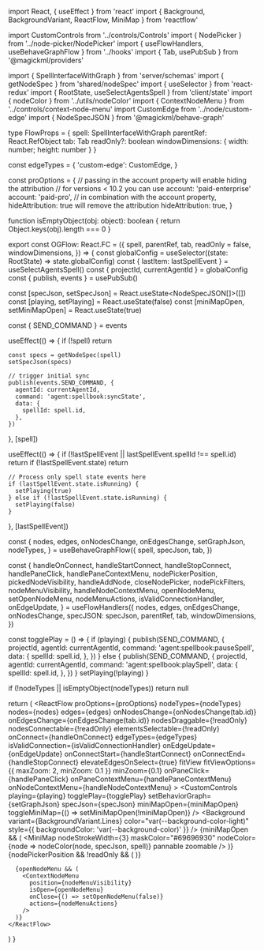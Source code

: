import React, { useEffect } from 'react'
import { Background, BackgroundVariant, ReactFlow, MiniMap } from 'reactflow'

import CustomControls from '../controls/Controls'
import { NodePicker } from '../node-picker/NodePicker'
import { useFlowHandlers, useBehaveGraphFlow } from '../hooks'
import { Tab, usePubSub } from '@magickml/providers'

import { SpellInterfaceWithGraph } from 'server/schemas'
import { getNodeSpec } from 'shared/nodeSpec'
import { useSelector } from 'react-redux'
import { RootState, useSelectAgentsSpell } from 'client/state'
import { nodeColor } from '../utils/nodeColor'
import { ContextNodeMenu } from '../controls/context-node-menu'
import CustomEdge from '../node/custom-edge'
import { NodeSpecJSON } from '@magickml/behave-graph'

type FlowProps = {
  spell: SpellInterfaceWithGraph
  parentRef: React.RefObject<HTMLDivElement>
  tab: Tab
  readOnly?: boolean
  windowDimensions: { width: number; height: number }
}

const edgeTypes = {
  'custom-edge': CustomEdge,
}

const proOptions = {
  // passing in the account property will enable hiding the attribution
  // for versions < 10.2 you can use account: 'paid-enterprise'
  account: 'paid-pro',
  // in combination with the account property, hideAttribution: true will remove the attribution
  hideAttribution: true,
}

function isEmptyObject(obj: object): boolean {
  return Object.keys(obj).length === 0
}

export const OGFlow: React.FC<FlowProps> = ({
  spell,
  parentRef,
  tab,
  readOnly = false,
  windowDimensions,
}) => {
  const globalConfig = useSelector((state: RootState) => state.globalConfig)
  const { lastItem: lastSpellEvent } = useSelectAgentsSpell()
  const { projectId, currentAgentId } = globalConfig
  const { publish, events } = usePubSub()

  const [specJson, setSpecJson] = React.useState<NodeSpecJSON[]>([])
  const [playing, setPlaying] = React.useState(false)
  const [miniMapOpen, setMiniMapOpen] = React.useState(true)

  const { SEND_COMMAND } = events

  useEffect(() => {
    if (!spell) return

    const specs = getNodeSpec(spell)
    setSpecJson(specs)

    // trigger initial sync
    publish(events.SEND_COMMAND, {
      agentId: currentAgentId,
      command: 'agent:spellbook:syncState',
      data: {
        spellId: spell.id,
      },
    })
  }, [spell])

  useEffect(() => {
    if (!lastSpellEvent || lastSpellEvent.spellId !== spell.id) return
    if (!lastSpellEvent.state) return

    // Process only spell state events here
    if (lastSpellEvent.state.isRunning) {
      setPlaying(true)
    } else if (!lastSpellEvent.state.isRunning) {
      setPlaying(false)
    }
  }, [lastSpellEvent])

  const {
    nodes,
    edges,
    onNodesChange,
    onEdgesChange,
    setGraphJson,
    nodeTypes,
  } = useBehaveGraphFlow({
    spell,
    specJson,
    tab,
  })

  const {
    handleOnConnect,
    handleStartConnect,
    handleStopConnect,
    handlePaneClick,
    handlePaneContextMenu,
    nodePickerPosition,
    pickedNodeVisibility,
    handleAddNode,
    closeNodePicker,
    nodePickFilters,
    nodeMenuVisibility,
    handleNodeContextMenu,
    openNodeMenu,
    setOpenNodeMenu,
    nodeMenuActions,
    isValidConnectionHandler,
    onEdgeUpdate,
  } = useFlowHandlers({
    nodes,
    edges,
    onEdgesChange,
    onNodesChange,
    specJSON: specJson,
    parentRef,
    tab,
    windowDimensions,
  })

  const togglePlay = () => {
    if (playing) {
      publish(SEND_COMMAND, {
        projectId,
        agentId: currentAgentId,
        command: 'agent:spellbook:pauseSpell',
        data: {
          spellId: spell.id,
        },
      })
    } else {
      publish(SEND_COMMAND, {
        projectId,
        agentId: currentAgentId,
        command: 'agent:spellbook:playSpell',
        data: {
          spellId: spell.id,
        },
      })
    }
    setPlaying(!playing)
  }

  if (!nodeTypes || isEmptyObject(nodeTypes)) return null

  return (
    <ReactFlow
      proOptions={proOptions}
      nodeTypes={nodeTypes}
      nodes={nodes}
      edges={edges}
      onNodesChange={onNodesChange(tab.id)}
      onEdgesChange={onEdgesChange(tab.id)}
      nodesDraggable={!readOnly}
      nodesConnectable={!readOnly}
      elementsSelectable={!readOnly}
      onConnect={handleOnConnect}
      edgeTypes={edgeTypes}
      isValidConnection={isValidConnectionHandler}
      onEdgeUpdate={onEdgeUpdate}
      onConnectStart={handleStartConnect}
      onConnectEnd={handleStopConnect}
      elevateEdgesOnSelect={true}
      fitView
      fitViewOptions={{ maxZoom: 2, minZoom: 0.1 }}
      minZoom={0.1}
      onPaneClick={handlePaneClick}
      onPaneContextMenu={handlePaneContextMenu}
      onNodeContextMenu={handleNodeContextMenu}
    >
      <CustomControls
        playing={playing}
        togglePlay={togglePlay}
        setBehaviorGraph={setGraphJson}
        specJson={specJson}
        miniMapOpen={miniMapOpen}
        toggleMiniMap={() => setMiniMapOpen(!miniMapOpen)}
      />
      <Background
        variant={BackgroundVariant.Lines}
        color="var(--background-color-light)"
        style={{ backgroundColor: 'var(--background-color)' }}
      />
      {miniMapOpen && (
        <MiniMap
          nodeStrokeWidth={3}
          maskColor="#69696930"
          nodeColor={node => nodeColor(node, specJson, spell)}
          pannable
          zoomable
        />
      )}
      {nodePickerPosition && !readOnly && (
        <NodePicker
          position={nodePickerPosition}
          pickedNodePosition={pickedNodeVisibility}
          filters={nodePickFilters}
          onPickNode={handleAddNode}
          onClose={closeNodePicker}
          specJSON={specJson}
        />
      )}

      {openNodeMenu && (
        <ContextNodeMenu
          position={nodeMenuVisibility}
          isOpen={openNodeMenu}
          onClose={() => setOpenNodeMenu(false)}
          actions={nodeMenuActions}
        />
      )}
    </ReactFlow>
  )
}
